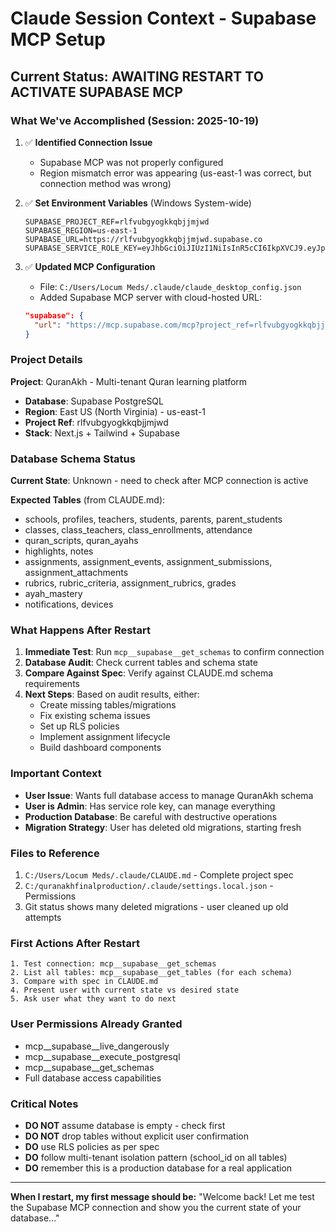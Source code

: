 # Claude Session Context - Supabase MCP Setup

## Current Status: AWAITING RESTART TO ACTIVATE SUPABASE MCP

### What We've Accomplished (Session: 2025-10-19)

1. ✅ **Identified Connection Issue**
   - Supabase MCP was not properly configured
   - Region mismatch error was appearing (us-east-1 was correct, but connection method was wrong)

2. ✅ **Set Environment Variables** (Windows System-wide)
   ```
   SUPABASE_PROJECT_REF=rlfvubgyogkkqbjjmjwd
   SUPABASE_REGION=us-east-1
   SUPABASE_URL=https://rlfvubgyogkkqbjjmjwd.supabase.co
   SUPABASE_SERVICE_ROLE_KEY=eyJhbGciOiJIUzI1NiIsInR5cCI6IkpXVCJ9.eyJpc3MiOiJzdXBhYmFzZSIsInJlZiI6InJsZnZ1Ymd5b2dra3FiamptandkIiwicm9sZSI6InNlcnZpY2Vfcm9sZSIsImlhdCI6MTc2MDU2OTk2OSwiZXhwIjoyMDc2MTQ1OTY5fQ.dtbMQ2c0erz6yPx3dt7T7HBw89z2T6wF6CeMrkTqDrI
   ```

3. ✅ **Updated MCP Configuration**
   - File: `C:/Users/Locum Meds/.claude/claude_desktop_config.json`
   - Added Supabase MCP server with cloud-hosted URL:
   ```json
   "supabase": {
     "url": "https://mcp.supabase.com/mcp?project_ref=rlfvubgyogkkqbjjmjwd&features=database"
   }
   ```

### Project Details

**Project**: QuranAkh - Multi-tenant Quran learning platform
- **Database**: Supabase PostgreSQL
- **Region**: East US (North Virginia) - us-east-1
- **Project Ref**: rlfvubgyogkkqbjjmjwd
- **Stack**: Next.js + Tailwind + Supabase

### Database Schema Status

**Current State**: Unknown - need to check after MCP connection is active

**Expected Tables** (from CLAUDE.md):
- schools, profiles, teachers, students, parents, parent_students
- classes, class_teachers, class_enrollments, attendance
- quran_scripts, quran_ayahs
- highlights, notes
- assignments, assignment_events, assignment_submissions, assignment_attachments
- rubrics, rubric_criteria, assignment_rubrics, grades
- ayah_mastery
- notifications, devices

### What Happens After Restart

1. **Immediate Test**: Run `mcp__supabase__get_schemas` to confirm connection
2. **Database Audit**: Check current tables and schema state
3. **Compare Against Spec**: Verify against CLAUDE.md schema requirements
4. **Next Steps**: Based on audit results, either:
   - Create missing tables/migrations
   - Fix existing schema issues
   - Set up RLS policies
   - Implement assignment lifecycle
   - Build dashboard components

### Important Context

- **User Issue**: Wants full database access to manage QuranAkh schema
- **User is Admin**: Has service role key, can manage everything
- **Production Database**: Be careful with destructive operations
- **Migration Strategy**: User has deleted old migrations, starting fresh

### Files to Reference

1. `C:/Users/Locum Meds/.claude/CLAUDE.md` - Complete project spec
2. `C:/quranakhfinalproduction/.claude/settings.local.json` - Permissions
3. Git status shows many deleted migrations - user cleaned up old attempts

### First Actions After Restart

```
1. Test connection: mcp__supabase__get_schemas
2. List all tables: mcp__supabase__get_tables (for each schema)
3. Compare with spec in CLAUDE.md
4. Present user with current state vs desired state
5. Ask user what they want to do next
```

### User Permissions Already Granted

- mcp__supabase__live_dangerously
- mcp__supabase__execute_postgresql
- mcp__supabase__get_schemas
- Full database access capabilities

### Critical Notes

- **DO NOT** assume database is empty - check first
- **DO NOT** drop tables without explicit user confirmation
- **DO** use RLS policies as per spec
- **DO** follow multi-tenant isolation pattern (school_id on all tables)
- **DO** remember this is a production database for a real application

---

**When I restart, my first message should be:**
"Welcome back! Let me test the Supabase MCP connection and show you the current state of your database..."
